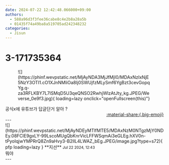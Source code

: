 ```yaml
---
date: 2024-07-22 12:42:48.066000+09:00
authors:
  - 588a96d3f3fee36cabe8c4e2b8a28a5b
  - 01435f74a49ba8a519705ad242348232
categories:
  - Jisun
---
```


# 3-171735364

<div class="post-container" markdown="1">
<div class="content-container md-sidebar__scrollwrap" markdown="1">


<figure markdown="1">
![](https://phinf.wevpstatic.net/MjAyNDA3MjJfMjI0/MDAxNzIxNjE5NzY3OTI1.cO1XJnNMliOa8Ij0SWUjfzMLySmf6YgBzt3cevGopqYg.q-za3RFLKBY7L7lSMqD5U3qeQNSO2RwhjWlzAtJty_kg.JPEG/Weverse_0e9f3.jpg){ loading=lazy onclick="openFullscreen(this)"}
</figure>
공식x에 유튜브가 답글단거 알아 ?

</div>
</div>

<div style="text-align: right;" markdown="1">
<a href="https://weverse.io/fromis9/fanpost/3-171735364" style="text-align: right;">:material-share:{.big-emoji}</a>
</div>
---

<div class="comments-container md-sidebar__scrollwrap" markdown="1">
<div class="comment" markdown="1">
<div class='id-container' markdown="1">
![](https://phinf.wevpstatic.net/MjAyNDEyMTlfMTE5/MDAxNzM0NTgzMjY0NDEy.08FClE9gxLY-99LscoMUgQbKnrVicLFFWSqmAi3eGLEg.hXV0n-tPyoIqjwYMPRrQ8Zn9aHvy3-B2llL4LWAZ_bEg.JPEG/image.jpg?type=s72){ pfp loading=lazy }
**<span class="artist">지선</span>** <small>Jul 22 2024, 12:43</small><br>
</div>
<div class='comment-body' markdown="1">
뭐야 
</div>
</div>
</div>
---
